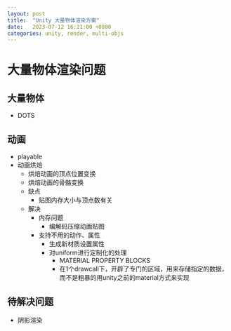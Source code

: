 ```yaml
---
layout: post
title:  "Unity 大量物体渲染方案"
date:   2023-07-12 16:21:00 +0800
categories: unity, render, multi-objs
---
```


# 大量物体渲染问题

## 大量物体
- DOTS


## 动画
- playable
- 动画烘焙
	- 烘焙动画的顶点位置变换
	- 烘焙动画的骨骼变换
	- 缺点
		- 贴图内存大小与顶点数有关
	- 解决
		- 内存问题
			- 编解码压缩动画贴图
		- 支持不用的动作、属性
			- 生成新材质设置属性
			- 对uniform进行定制化的处理
				- MATERIAL PROPERTY BLOCKS
				- 在1个drawcall下，开辟了专门的区域，用来存储指定的数据，而不是粗暴的用unity之前的material方式来实现

## 待解决问题
- 阴影渲染